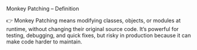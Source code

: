 Monkey Patching – Definition

👉 Monkey Patching means modifying classes, objects, or modules at runtime, without changing their original source code.
It’s powerful for testing, debugging, and quick fixes, but risky in production because it can make code harder to maintain.
